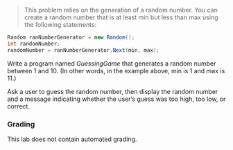 >This problem relies on the generation of a random number. You can create a random number that is at least min but less than max using the following statements:
```cs
Random ranNumberGenerator = new Random();
int randomNumber;
randomNumber = ranNumberGenerator.Next(min, max);
```

Write a program named *GuessingGame* that generates a random number between 1 and 10. (In other words, in the example above, min is 1 and max is 11.)

Ask a user to guess the random number, then display the random number and a message indicating whether the user’s guess was too high, too low, or correct.

### Grading
This lab does not contain automated grading.